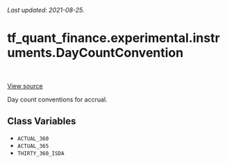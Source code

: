 <!--
This file is generated by a tool. Do not edit directly.
For open-source contributions the docs will be updated automatically.
-->

*Last updated: 2021-08-25.*

<div itemscope itemtype="http://developers.google.com/ReferenceObject">
<meta itemprop="name" content="tf_quant_finance.experimental.instruments.DayCountConvention" />
<meta itemprop="path" content="Stable" />
<meta itemprop="property" content="ACTUAL_360"/>
<meta itemprop="property" content="ACTUAL_365"/>
<meta itemprop="property" content="THIRTY_360_ISDA"/>
</div>

# tf_quant_finance.experimental.instruments.DayCountConvention

<!-- Insert buttons and diff -->

<table class="tfo-notebook-buttons tfo-api" align="left">
</table>

<a target="_blank" href="https://github.com/google/tf-quant-finance/blob/master/tf_quant_finance/experimental/instruments/rates_common.py">View source</a>



Day count conventions for accrual.

<!-- Placeholder for "Used in" -->


## Class Variables

* `ACTUAL_360` <a id="ACTUAL_360"></a>
* `ACTUAL_365` <a id="ACTUAL_365"></a>
* `THIRTY_360_ISDA` <a id="THIRTY_360_ISDA"></a>

